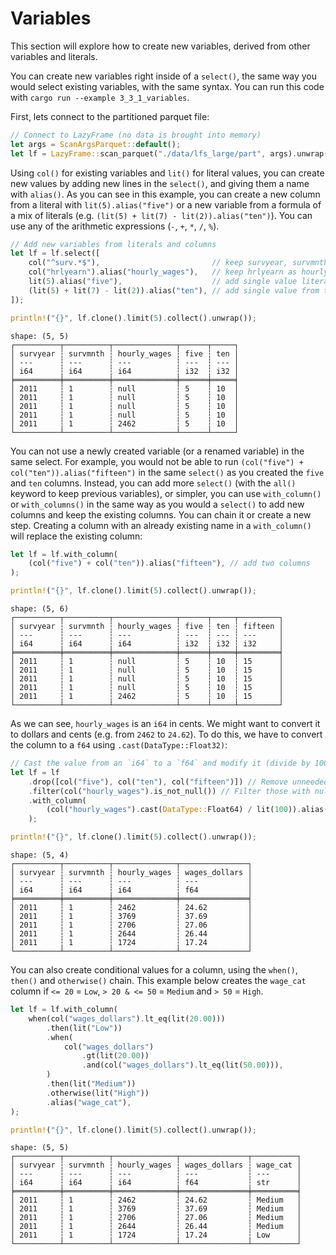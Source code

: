 # Variables

This section will explore how to create new variables, derived from other variables and literals.

You can create new variables right inside of a `select()`, the same way you would select existing variables, with the same syntax. You can run this code with `cargo run --example 3_3_1_variables`.

First, lets connect to the partitioned parquet file:

```Rust
// Connect to LazyFrame (no data is brought into memory)
let args = ScanArgsParquet::default();
let lf = LazyFrame::scan_parquet("./data/lfs_large/part", args).unwrap();
```
Using `col()` for existing variables and `lit()` for literal values, you can create new values by adding new lines in the `select()`, and giving them a name with `alias()`. As you can see in this example, you can create a new column from a literal with `lit(5).alias("five")` or a new variable from a formula of a mix of literals (e.g. `(lit(5) + lit(7) - lit(2)).alias("ten")`). You can use any of the arithmetic expressions (`-`, `+`, `*`, `/`, `%`).


```Rust
// Add new variables from literals and columns
let lf = lf.select([
    col("^surv.*$"),                         // keep survyear, survmnth
    col("hrlyearn").alias("hourly_wages"),   // keep hrlyearn as hourly_wages
    lit(5).alias("five"),                    // add single value literal
    (lit(5) + lit(7) - lit(2)).alias("ten"), // add single value from two or more literals
]);

println!("{}", lf.clone().limit(5).collect().unwrap());
```

```
shape: (5, 5)
┌──────────┬──────────┬──────────────┬──────┬─────┐
│ survyear ┆ survmnth ┆ hourly_wages ┆ five ┆ ten │
│ ---      ┆ ---      ┆ ---          ┆ ---  ┆ --- │
│ i64      ┆ i64      ┆ i64          ┆ i32  ┆ i32 │
╞══════════╪══════════╪══════════════╪══════╪═════╡
│ 2011     ┆ 1        ┆ null         ┆ 5    ┆ 10  │
│ 2011     ┆ 1        ┆ null         ┆ 5    ┆ 10  │
│ 2011     ┆ 1        ┆ null         ┆ 5    ┆ 10  │
│ 2011     ┆ 1        ┆ null         ┆ 5    ┆ 10  │
│ 2011     ┆ 1        ┆ 2462         ┆ 5    ┆ 10  │
└──────────┴──────────┴──────────────┴──────┴─────┘
```

You can not use a newly created variable (or a renamed variable) in the same select. For example, you would not be able to run `(col("five") + col("ten")).alias("fifteen")` in the same `select()` as you created the `five` and `ten` columns. Instead, you can add more `select()` (with the `all()` keyword to keep previous variables), or simpler, you can use `with_column()` or `with_columns()` in the same way as you would a `select()` to add new columns and keep the existing columns. You can chain it or create a new step. Creating a column with an already existing name in a `with_column()` will replace the existing column:

```Rust
let lf = lf.with_column(
    (col("five") + col("ten")).alias("fifteen"), // add two columns
);

println!("{}", lf.clone().limit(5).collect().unwrap());
```

```
shape: (5, 6)
┌──────────┬──────────┬──────────────┬──────┬─────┬─────────┐
│ survyear ┆ survmnth ┆ hourly_wages ┆ five ┆ ten ┆ fifteen │
│ ---      ┆ ---      ┆ ---          ┆ ---  ┆ --- ┆ ---     │
│ i64      ┆ i64      ┆ i64          ┆ i32  ┆ i32 ┆ i32     │
╞══════════╪══════════╪══════════════╪══════╪═════╪═════════╡
│ 2011     ┆ 1        ┆ null         ┆ 5    ┆ 10  ┆ 15      │
│ 2011     ┆ 1        ┆ null         ┆ 5    ┆ 10  ┆ 15      │
│ 2011     ┆ 1        ┆ null         ┆ 5    ┆ 10  ┆ 15      │
│ 2011     ┆ 1        ┆ null         ┆ 5    ┆ 10  ┆ 15      │
│ 2011     ┆ 1        ┆ 2462         ┆ 5    ┆ 10  ┆ 15      │
└──────────┴──────────┴──────────────┴──────┴─────┴─────────┘
```

As we can see, `hourly_wages` is an `i64` in cents. We might want to convert it to dollars and cents (e.g. from `2462` to `24.62`). To do this, we have to convert the column to a `f64` using `.cast(DataType::Float32)`:

```Rust
// Cast the value from an `i64` to a `f64` and modify it (divide by 100)
let lf = lf
    .drop([col("five"), col("ten"), col("fifteen")]) // Remove unneeded variables (could also exclude them from the select)
    .filter(col("hourly_wages").is_not_null()) // Filter those with null wages
    .with_column(
        (col("hourly_wages").cast(DataType::Float64) / lit(100)).alias("wages_dollars"),
    );

println!("{}", lf.clone().limit(5).collect().unwrap());
```

```
shape: (5, 4)
┌──────────┬──────────┬──────────────┬───────────────┐
│ survyear ┆ survmnth ┆ hourly_wages ┆ wages_dollars │
│ ---      ┆ ---      ┆ ---          ┆ ---           │
│ i64      ┆ i64      ┆ i64          ┆ f64           │
╞══════════╪══════════╪══════════════╪═══════════════╡
│ 2011     ┆ 1        ┆ 2462         ┆ 24.62         │
│ 2011     ┆ 1        ┆ 3769         ┆ 37.69         │
│ 2011     ┆ 1        ┆ 2706         ┆ 27.06         │
│ 2011     ┆ 1        ┆ 2644         ┆ 26.44         │
│ 2011     ┆ 1        ┆ 1724         ┆ 17.24         │
└──────────┴──────────┴──────────────┴───────────────┘
```

You can also create conditional values for a column, using the `when()`, `then()` and `otherwise()` chain. This example below creates the `wage_cat` column if `<= 20` = `Low`, `> 20 & <= 50` = `Medium` and `> 50` = `High`.

```Rust
let lf = lf.with_column(
    when(col("wages_dollars").lt_eq(lit(20.00)))
        .then(lit("Low"))
        .when(
            col("wages_dollars")
                .gt(lit(20.00))
                .and(col("wages_dollars").lt_eq(lit(50.00))),
        )
        .then(lit("Medium"))
        .otherwise(lit("High"))
        .alias("wage_cat"),
);

println!("{}", lf.clone().limit(5).collect().unwrap());
```

```
shape: (5, 5)
┌──────────┬──────────┬──────────────┬───────────────┬──────────┐
│ survyear ┆ survmnth ┆ hourly_wages ┆ wages_dollars ┆ wage_cat │
│ ---      ┆ ---      ┆ ---          ┆ ---           ┆ ---      │
│ i64      ┆ i64      ┆ i64          ┆ f64           ┆ str      │
╞══════════╪══════════╪══════════════╪═══════════════╪══════════╡
│ 2011     ┆ 1        ┆ 2462         ┆ 24.62         ┆ Medium   │
│ 2011     ┆ 1        ┆ 3769         ┆ 37.69         ┆ Medium   │
│ 2011     ┆ 1        ┆ 2706         ┆ 27.06         ┆ Medium   │
│ 2011     ┆ 1        ┆ 2644         ┆ 26.44         ┆ Medium   │
│ 2011     ┆ 1        ┆ 1724         ┆ 17.24         ┆ Low      │
└──────────┴──────────┴──────────────┴───────────────┴──────────┘
```
